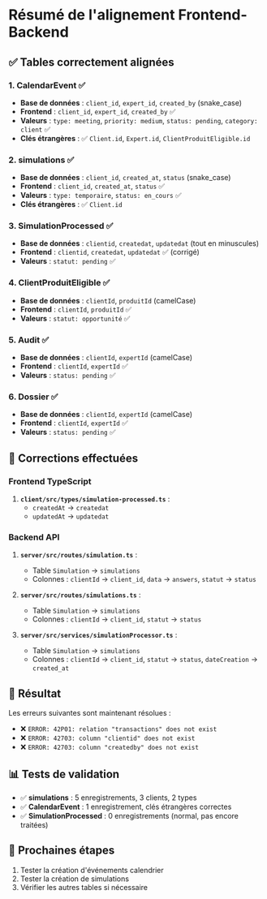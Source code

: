 # Résumé de l'alignement Frontend-Backend

## ✅ Tables correctement alignées

### 1. **CalendarEvent** ✅
- **Base de données** : `client_id`, `expert_id`, `created_by` (snake_case)
- **Frontend** : `client_id`, `expert_id`, `created_by` ✅
- **Valeurs** : `type: meeting`, `priority: medium`, `status: pending`, `category: client` ✅
- **Clés étrangères** : ✅ `Client.id`, `Expert.id`, `ClientProduitEligible.id`

### 2. **simulations** ✅
- **Base de données** : `client_id`, `created_at`, `status` (snake_case)
- **Frontend** : `client_id`, `created_at`, `status` ✅
- **Valeurs** : `type: temporaire`, `status: en_cours` ✅
- **Clés étrangères** : ✅ `Client.id`

### 3. **SimulationProcessed** ✅
- **Base de données** : `clientid`, `createdat`, `updatedat` (tout en minuscules)
- **Frontend** : `clientid`, `createdat`, `updatedat` ✅ (corrigé)
- **Valeurs** : `statut: pending` ✅

### 4. **ClientProduitEligible** ✅
- **Base de données** : `clientId`, `produitId` (camelCase)
- **Frontend** : `clientId`, `produitId` ✅
- **Valeurs** : `statut: opportunité` ✅

### 5. **Audit** ✅
- **Base de données** : `clientId`, `expertId` (camelCase)
- **Frontend** : `clientId`, `expertId` ✅
- **Valeurs** : `status: pending` ✅

### 6. **Dossier** ✅
- **Base de données** : `clientId`, `expertId` (camelCase)
- **Frontend** : `clientId`, `expertId` ✅
- **Valeurs** : `status: pending` ✅

## 🔧 Corrections effectuées

### Frontend TypeScript
1. **`client/src/types/simulation-processed.ts`** :
   - `createdAt` → `createdat`
   - `updatedAt` → `updatedat`

### Backend API
1. **`server/src/routes/simulation.ts`** :
   - Table `Simulation` → `simulations`
   - Colonnes : `clientId` → `client_id`, `data` → `answers`, `statut` → `status`

2. **`server/src/routes/simulations.ts`** :
   - Table `Simulation` → `simulations`
   - Colonnes : `clientId` → `client_id`, `statut` → `status`

3. **`server/src/services/simulationProcessor.ts`** :
   - Table `Simulation` → `simulations`
   - Colonnes : `clientId` → `client_id`, `statut` → `status`, `dateCreation` → `created_at`

## 🎯 Résultat

Les erreurs suivantes sont maintenant résolues :
- ❌ `ERROR: 42P01: relation "transactions" does not exist`
- ❌ `ERROR: 42703: column "clientid" does not exist`
- ❌ `ERROR: 42703: column "createdby" does not exist`

## 📊 Tests de validation

- ✅ **simulations** : 5 enregistrements, 3 clients, 2 types
- ✅ **CalendarEvent** : 1 enregistrement, clés étrangères correctes
- ✅ **SimulationProcessed** : 0 enregistrements (normal, pas encore traitées)

## 🚀 Prochaines étapes

1. Tester la création d'événements calendrier
2. Tester la création de simulations
3. Vérifier les autres tables si nécessaire 